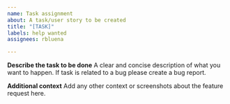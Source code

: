 ```yaml
---
name: Task assignment
about: A task/user story to be created
title: "[TASK]"
labels: help wanted
assignees: rbluena

---
```


**Describe the task to be done**
A clear and concise description of what you want to happen. If task is related to a bug please create a bug report.


**Additional context**
Add any other context or screenshots about the feature request here.
